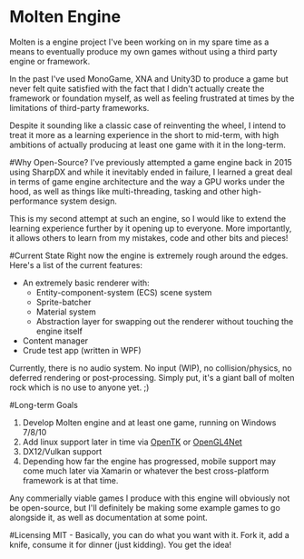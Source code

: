 # Molten Engine
Molten is a engine project I've been working on in my spare time as a means to eventually produce my own games without using a third party engine or framework.

In the past I've used MonoGame, XNA and Unity3D to produce a game but never felt quite satisfied with the fact that I didn't actually create the framework or foundation myself, as well as feeling frustrated at times by the limitations of third-party frameworks.

Despite it sounding like a classic case of reinventing the wheel, I intend to treat it more as a learning experience in the short to mid-term, with high ambitions of actually producing at least one game with it in the long-term.

#Why Open-Source?
I've previously attempted a game engine back in 2015 using SharpDX and while it inevitably ended in failure, I learned a great deal in terms of game engine architecture and the way a GPU works under the hood, as well as things like multi-threading, tasking and other high-performance system design.

This is my second attempt at such an engine, so I would like to extend the learning experience further by it opening up to everyone. More importantly, it allows others to learn from my mistakes, code and other bits and pieces!

#Current State
Right now the engine is extremely rough around the edges. Here's a list of the current features:
  * An extremely basic renderer with:
    * Entity-component-system (ECS) scene system
    * Sprite-batcher
    * Material system
    * Abstraction layer for swapping out the renderer without touching the engine itself
  * Content manager
  * Crude test app (written in WPF)
  

Currently, there is no audio system. No input (WIP), no collision/physics, no deferred rendering or post-processing.
Simply put, it's a giant ball of molten rock which is no use to anyone yet. ;)
  
  
#Long-term Goals
  1. Develop Molten engine and at least one game, running on Windows 7/8/10
  2. Add linux support later in time via [OpenTK](https://opentk.github.io/) or [OpenGL4Net](https://sourceforge.net/projects/ogl4net/)
  3. DX12/Vulkan support
  4. Depending how far the engine has progressed, mobile support may come much later via Xamarin or whatever the best cross-platform framework is at that time.

Any commerially viable games I produce with this engine will obviously not be open-source, but I'll definitely be making some example games to go alongside it, as well as documentation at some point.

#Licensing
MIT - Basically, you can do what you want with it. Fork it, add a knife, consume it for dinner (just kidding). You get the idea!
